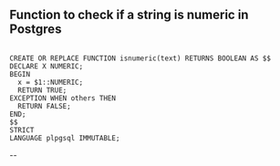 ## Function to check if a string is numeric in Postgres

<p><code>
CREATE OR REPLACE FUNCTION isnumeric(text) RETURNS BOOLEAN AS $$
DECLARE X NUMERIC;
BEGIN
  x = $1::NUMERIC;
  RETURN TRUE;
EXCEPTION WHEN others THEN
  RETURN FALSE;
END;
$$
STRICT
LANGUAGE plpgsql IMMUTABLE;
</code></p>

--
